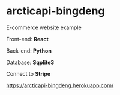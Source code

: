 # arcticapi-bingdeng


E-commerce website example


Front-end: <strong>React</strong>

Back-end: <strong>Python</strong>

Database: <strong>Sqplite3</strong>

Connect to <strong>Stripe</strong>



https://arcticapi-bingdeng.herokuapp.com/
